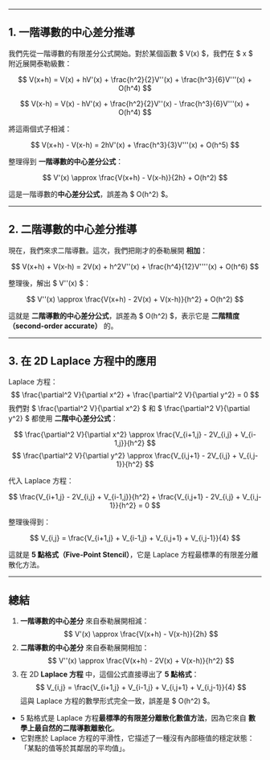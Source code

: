 
---

## **1. 一階導數的中心差分推導**
我們先從一階導數的有限差分公式開始。對於某個函數 $ V(x) $，我們在 $ x $ 附近展開泰勒級數：

$$
V(x+h) = V(x) + hV'(x) + \frac{h^2}{2}V''(x) + \frac{h^3}{6}V'''(x) + O(h^4)
$$

$$
V(x-h) = V(x) - hV'(x) + \frac{h^2}{2}V''(x) - \frac{h^3}{6}V'''(x) + O(h^4)
$$

將這兩個式子相減：

$$
V(x+h) - V(x-h) = 2hV'(x) + \frac{h^3}{3}V'''(x) + O(h^5)
$$

整理得到 **一階導數的中心差分公式**：

$$
V'(x) \approx \frac{V(x+h) - V(x-h)}{2h} + O(h^2)
$$

這是一階導數的**中心差分公式**，誤差為 $ O(h^2) $。

---

## **2. 二階導數的中心差分推導**
現在，我們來求二階導數。這次，我們把剛才的泰勒展開 **相加**：

$$
V(x+h) + V(x-h) = 2V(x) + h^2V''(x) + \frac{h^4}{12}V''''(x) + O(h^6)
$$

整理後，解出 $ V''(x) $：

$$
V''(x) \approx \frac{V(x+h) - 2V(x) + V(x-h)}{h^2} + O(h^2)
$$

這就是 **二階導數的中心差分公式**，誤差為 $ O(h^2) $，表示它是 **二階精度（second-order accurate）** 的。

---

## **3. 在 2D Laplace 方程中的應用**
Laplace 方程：
$$
\frac{\partial^2 V}{\partial x^2} + \frac{\partial^2 V}{\partial y^2} = 0
$$
我們對 $ \frac{\partial^2 V}{\partial x^2} $ 和 $ \frac{\partial^2 V}{\partial y^2} $ 都使用 **二階中心差分公式**：

$$
\frac{\partial^2 V}{\partial x^2} \approx \frac{V_{i+1,j} - 2V_{i,j} + V_{i-1,j}}{h^2}
$$
$$
\frac{\partial^2 V}{\partial y^2} \approx \frac{V_{i,j+1} - 2V_{i,j} + V_{i,j-1}}{h^2}
$$

代入 Laplace 方程：

$$
\frac{V_{i+1,j} - 2V_{i,j} + V_{i-1,j}}{h^2} + \frac{V_{i,j+1} - 2V_{i,j} + V_{i,j-1}}{h^2} = 0
$$

整理後得到：

$$
V_{i,j} = \frac{V_{i+1,j} + V_{i-1,j} + V_{i,j+1} + V_{i,j-1}}{4}
$$

這就是 **5 點格式（Five-Point Stencil）**，它是 Laplace 方程最標準的有限差分離散化方法。

---

## **總結**
1. **一階導數的中心差分** 來自泰勒展開相減：
   $$
   V'(x) \approx \frac{V(x+h) - V(x-h)}{2h}
   $$
2. **二階導數的中心差分** 來自泰勒展開相加：
   $$
   V''(x) \approx \frac{V(x+h) - 2V(x) + V(x-h)}{h^2}
   $$
3. 在 2D **Laplace 方程** 中，這個公式直接導出了 **5 點格式**：
   $$
   V_{i,j} = \frac{V_{i+1,j} + V_{i-1,j} + V_{i,j+1} + V_{i,j-1}}{4}
   $$
   這與 Laplace 方程的數學形式完全一致，誤差是 $ O(h^2) $。

- 5 點格式是 Laplace 方程**最標準的有限差分離散化數值方法**，因為它來自 **數學上最自然的二階導數離散化**。
- 它對應於 Laplace 方程的平滑性，它描述了一種沒有內部極值的穩定狀態：「某點的值等於其鄰居的平均值」。
